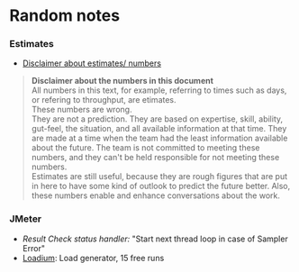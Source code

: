 # Random notes

### Estimates
* [Disclaimer about estimates/ numbers](https://twitter.com/berndschiffer/status/1268386329370357761)
> **Disclaimer about the numbers in this document**  
> All numbers in this text, for example, referring to times such as days, or refering to throughput, are etimates.  
> These numbers are wrong.  
> They are not a prediction. They are based on expertise, skill, ability, gut-feel, the situation, and all available information at that time. They are made at a time when the team had the least information available about the future. The team is not committed to meeting these numbers, and they can't be held responsible for not meeting these numbers.  
> Estimates are still useful, because they are rough figures that are put in here to have some kind of outlook to predict the future better. Also, these numbers enable and enhance conversations about the work.

### JMeter
* _Result Check status handler:_ "Start next thread loop in case of Sampler Error"
* [Loadium](loadium.io): Load generator, 15 free runs
